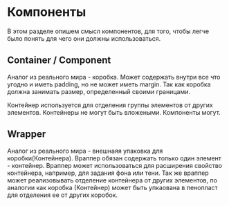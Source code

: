 # Компоненты 
В этом разделе опишем смысл компонентов, для того, чтобы легче было понять для чего они должны использоваться. 

## Container / Component
Аналог из реального мира - коробка. Может содержать внутри все что угодно и иметь padding, но не может иметь margin. Так как коробка должна занимать размер, определенный своими границами. 

Контейнер используется для отделения группы элементов от других элементов. Контейнеры не могут быть вложеными. Компоненты могут. 

## Wrapper
Аналог из реального мира - внешнаяя упаковка для коробки(Контейнера). Враппер обязан содержать только один элемент - контейнер. Враппер может использоваться для расширения свойство контейнера, например, для задания фона или тени. Так же враппер может реализовывать отделение контейнера от других элементов, по аналогии как коробка (Контейнер) может быть упкаована в пенопласт для отделения ее от других коробок. 
